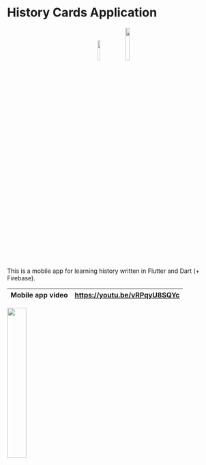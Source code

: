 # History Cards Application

<p align="center">
  <img src="https://seeklogo.com/images/F/flutter-logo-5086DD11C5-seeklogo.com.png" width="11%"/>
  <img src="https://upload.wikimedia.org/wikipedia/commons/7/7e/Dart-logo.png" width="14%"/>
</p>

This is a mobile app for learning history written in Flutter and Dart (+ Firebase).

| Mobile app video               | https://youtu.be/vRPqyU8SQYc              |
| ------------------------------ |:-----------------------------------------:|


  <img src="https://firebase.google.com/images/brand-guidelines/logo-built_black.png" width="30%"/>
